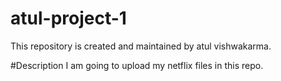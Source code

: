 # atul-project-1
This repository is created and maintained by atul vishwakarma.

#Description
I am going to upload my netflix files in this repo.
